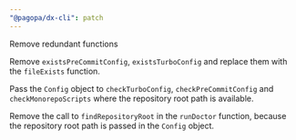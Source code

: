 ```yaml
---
"@pagopa/dx-cli": patch
---
```


Remove redundant functions

Remove `existsPreCommitConfig`, `existsTurboConfig` and replace them with the `fileExists` function.

Pass the `Config` object to `checkTurboConfig`, `checkPreCommitConfig` and `checkMonorepoScripts` where the repository root path is available.

Remove the call to `findRepositoryRoot` in the `runDoctor` function, because the repository root path is passed in the `Config` object.
